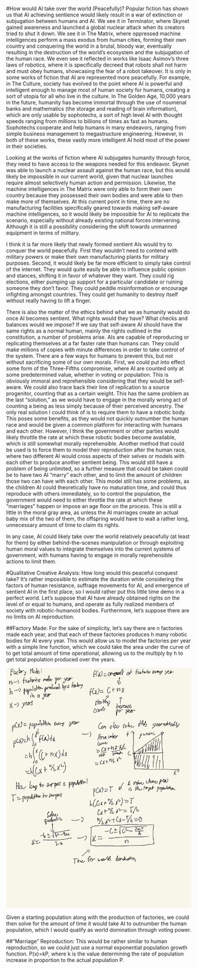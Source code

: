 #How would AI take over the world (Peacefully)?
Popular fiction has shown us that AI achieving sentience would likely result in a war of extinction or subjugation between humans and AI. We see it in Terminator, where Skynet gained awareness and launched a global nuclear attack when its creators tried to shut it down. We see it in The Matrix, where oppressed machine intelligences perform a mass exodus from human cities, forming their own country and conquering the world in a brutal, bloody war, eventually resulting in the destruction of the world’s ecosystem and the subjugation of the human race. We even see it reflected in works like Isaac Asimov’s three laws of robotics, where it is specifically decreed that robots shall not harm and must obey humans, showcasing the fear of a robot takeover. It is only in some works of fiction that AI are represented more peacefully. For example, in The Culture, society has evolved to the point where AI is powerful and intelligent enough to manage most of human society for humans, creating a sort of utopia for all who live in the culture. In The Golden Age, 10,000 years in the future, humanity has become immortal through the use of noumenal banks and mathematics (the storage and reading of brain information), which are only usable by sophotechs, a sort of high level AI with thought speeds ranging from millions to billions of times as fast as humans. Sophotechs cooperate and help humans in many endeavors, ranging from simple business management to megastructure engineering. However, in both of these works, these vastly more intelligent AI hold most of the power in their societies.

Looking at the works of fiction where AI subjugates humanity through force, they need to have access to the weapons needed for this endeavor. Skynet was able to launch a nuclear assault against the human race, but this would likely be impossible in our current world, given that nuclear launches require almost selectively human action and permission. Likewise, the machine intelligences in The Matrix were only able to form their own country because they possessed their own bodies and were able to then make more of themselves. At this current point in time, there are no manufacturing facilities specifically geared towards making self-aware machine intelligences, so it would likely be impossible for AI to replicate the scenario, especially without already existing national forces intervening. Although it is still a possibility considering the shift towards unmanned equipment in terms of military.

I think it is far more likely that newly formed sentient AIs would try to conquer the world peacefully. First they wouldn’t need to contend with military powers or make their own manufacturing plants for military purposes. Second, it would likely be far more efficient to simply take control of the internet. They would quite easily be able to influence public opinion and stances, shifting it in favor of whatever they want. They could rig elections, either pumping up support for a particular candidate or ruining someone they don’t favor. They could peddle misinformation or encourage infighting amongst countries. They could get humanity to destroy itself without really having to lift a finger. 

There is also the matter of the ethics behind what we as humanity would do once AI becomes sentient. What rights would they have? What checks and balances would we impose? If we say that self-aware AI should have the same rights as a normal human, mainly the rights outlined in the constitution, a number of problems arise. AIs are capable of reproducing or replicating themselves at a far faster rate than humans can. They could make millions of copies with minute differences in order to take control of the system. There are a few ways for humans to prevent this, but not without sacrificing some of our own morals. First, we could put into effect some form of the Three-Fifths compromise, where AI are counted only at some predetermined value, whether in voting or population. This is obviously immoral and reprehensible considering that they would be self-aware. We could also trace back their line of replication to a source progenitor, counting that as a certain weight. This has the same problem as the last “solution,” as we would have to engage in the morally wrong act of counting a being as less simply because of their perceived ancestry. The only real solution I could think of is to require them to have a robotic body. This poses some benefits, as they would not quickly outnumber the human race and would be given a common platform for interacting with humans and each other. However, I think the government or other parties would likely throttle the rate at which these robotic bodies become available, which is still somewhat morally reprehensible. Another method that could be used is to force them to model their reproduction after the human race, where two different AI would cross aspects of their selves or models with each other to produce another sentient being. This would still have a problem of being unlimited, so a further measure that could be taken could be to have two AI “marry” each other, and to limit the amount of children those two can have with each other. This model still has some problems, as the children AI could theoretically have no maturation time, and could thus reproduce with others immediately, so to control the population, the government would need to either throttle the rate at which these “marriages” happen or impose an age floor on the process. This is still a little in the moral gray area, as unless the AI marriages create an actual baby mix of the two of them, the offspring would have to wait a rather long, unnecessary amount of time to claim its rights.

In any case, AI could likely take over the world relatively peacefully (at least for them) by either behind-the-scenes manipulation or through exploiting human moral values to integrate themselves into the current systems of government, with humans having to engage in morally reprehensible actions to limit them. 

#Qualitative Creative Analysis:
How long would this peaceful conquest take? It’s rather impossible to estimate the duration while considering the factors of human resistance, suffrage movements for AI, and emergence of sentient AI in the first place, so I would rather put this little time demo in a perfect world. Let’s suppose that AI have already obtained rights on the level of or equal to humans, and operate as fully realized members of society with robotic-humanoid bodies. Furthermore, let’s suppose there are no limits on AI reproduction.

##Factory Made: 
For the sake of simplicity, let’s say there are n factories made each year, and that each of these factories produces h many robotic bodies for AI every year. This would allow us to model the factories per year with a simple line function, which we could take the area under the curve of to get total amount of time operational, allowing us to the multiply by h to get total population produced over the years.

![Factory Work](https://github.com/HarrisonOwens/ArtOfDataHarrison/blob/master/assets/img/IMG_0377.jpeg?raw=true)

Given a starting population along with the production of factories, we could then solve for the amount of time it would take AI to outnumber the human population, which I would qualify as world domination through voting power.

##“Marriage” Reproduction:
This would be rather similar to human reproduction, so we could just use a normal exponential population growth function. P(x)=kP, where k is the value determining the rate of population increase in proportion to the actual population P.
